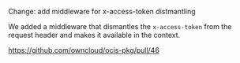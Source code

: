 Change: add middleware for x-access-token distmantling

We added a middleware that dismantles the `x-access-token` from the request header and makes
it available in the context.

<https://github.com/owncloud/ocis-pkg/pull/46>
